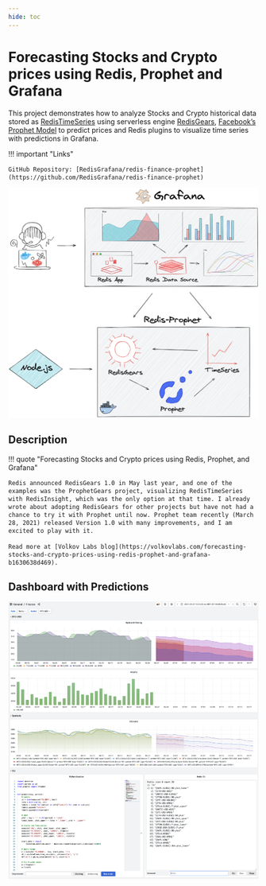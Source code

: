 ```yaml
---
hide: toc
---
```


# Forecasting Stocks and Crypto prices using Redis, Prophet and Grafana

This project demonstrates how to analyze Stocks and Crypto historical data stored as [RedisTimeSeries](https://oss.redis.com/redistimeseries/) using serverless engine [RedisGears](https://oss.redis.com/redisgears/), [Facebook’s Prophet Model](https://facebook.github.io/prophet/) to predict prices and Redis plugins to visualize time series with predictions in Grafana.

!!! important "Links"

    GitHub Repository: [RedisGrafana/redis-finance-prophet](https://github.com/RedisGrafana/redis-finance-prophet)

![Finance Prophet](../images/projects/redis-prophet.png)

## Description

!!! quote "Forecasting Stocks and Crypto prices using Redis, Prophet, and Grafana"

    Redis announced RedisGears 1.0 in May last year, and one of the examples was the ProphetGears project, visualizing RedisTimeSeries with RedisInsight, which was the only option at that time. I already wrote about adopting RedisGears for other projects but have not had a chance to try it with Prophet until now. Prophet team recently (March 28, 2021) released Version 1.0 with many improvements, and I am excited to play with it.

    Read more at [Volkov Labs blog](https://volkovlabs.com/forecasting-stocks-and-crypto-prices-using-redis-prophet-and-grafana-b1630638d469).

## Dashboard with Predictions

![Forecast](../images/projects/redis-finance-prophet.png)
